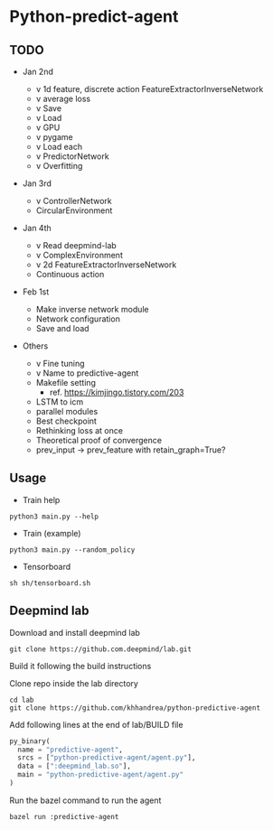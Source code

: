 # Python-predict-agent

## TODO
- Jan 2nd
  - v 1d feature, discrete action FeatureExtractorInverseNetwork
  - v average loss
  - v Save
  - v Load
  - v GPU
  - v pygame
  - v Load each
  - v PredictorNetwork
  - v Overfitting

- Jan 3rd
  - v ControllerNetwork
  - CircularEnvironment

- Jan 4th
  - v Read deepmind-lab
  - v ComplexEnvironment
  - v 2d FeatureExtractorInverseNetwork
  - Continuous action

- Feb 1st
  - Make inverse network module
  - Network configuration
  - Save and load

- Others
  - v Fine tuning
  - v Name to predictive-agent
  - Makefile setting
    - ref. https://kimjingo.tistory.com/203
  - LSTM to icm
  - parallel modules
  - Best checkpoint
  - Rethinking loss at once
  - Theoretical proof of convergence
  - prev_input -> prev_feature with retain_graph=True?

## Usage
- Train help
```
python3 main.py --help
```

- Train (example)
```
python3 main.py --random_policy
```

- Tensorboard
```
sh sh/tensorboard.sh
```

## Deepmind lab
Download and install deepmind lab
```shell
git clone https://github.com.deepmind/lab.git
```

Build it following the build instructions

Clone repo inside the lab directory
```shell
cd lab
git clone https://github.com/khhandrea/python-predictive-agent
```

Add following lines at the end of lab/BUILD file
```python
py_binary(
  name = "predictive-agent",
  srcs = ["python-predictive-agent/agent.py"],
  data = [":deepmind_lab.so"],
  main = "python-predictive-agent/agent.py"
)
```

Run the bazel command to run the agent
```shell
bazel run :predictive-agent
```